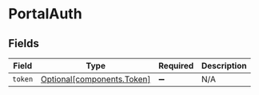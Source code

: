 # PortalAuth


## Fields

| Field                                                      | Type                                                       | Required                                                   | Description                                                |
| ---------------------------------------------------------- | ---------------------------------------------------------- | ---------------------------------------------------------- | ---------------------------------------------------------- |
| `token`                                                    | [Optional[components.Token]](../../models/shared/token.md) | :heavy_minus_sign:                                         | N/A                                                        |